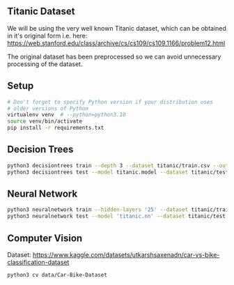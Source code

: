 ## Titanic Dataset

We will be using the very well known Titanic dataset, which can
be obtained in it's original form i.e. here: https://web.stanford.edu/class/archive/cs/cs109/cs109.1166/problem12.html

The original dataset has been preprocessed so we can avoid unnecessary processing of the dataset.

## Setup

```sh
# Don't forget to specify Python version if your distribution uses
# older versions of Python
virtualenv venv  # --python=python3.10
source venv/bin/activate
pip install -r requirements.txt
```

## Decision Trees
```sh
python3 decisiontrees train --depth 3 --dataset titanic/train.csv --output-model titanic.model
python3 decisiontrees test --model titanic.model --dataset titanic/test.csv
```

## Neural Network
```sh
python3 neuralnetwork train --hidden-layers '25' --dataset titanic/train.csv --activation 'sigmoid' --output-model 'titanic.nn'
python3 neuralnetwork test --model 'titanic.nn' --dataset titanic/test.csv
```

## Computer Vision

Dataset: https://www.kaggle.com/datasets/utkarshsaxenadn/car-vs-bike-classification-dataset

```sh
python3 cv data/Car-Bike-Dataset
```

